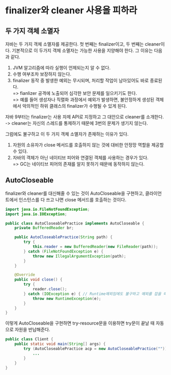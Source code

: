 # finalizer와 cleaner 사용을 피하라
## 두 가지 객체 소멸자
자바는 두 가지 객체 소멸자를 제공한다. 첫 번째는 finalizer이고, 두 번째는 cleaner이다. 
기본적으로 이 두가지 객체 소멸자는 가능한 사용을 지양해야 한다. 그 이유는 다음과 같다.
1. JVM 알고리즘에 따라 실행이 언제되는지 알 수 없다.
2. 수행 여부조차 보장하지 않는다. 
3. finalizer 동작 중 발생한 예외는 무시되며, 처리할 작업이 남아있어도 바로 종료된다. <br> 
   => fianlizer 공격에 노출되어 심각한 보안 문제를 일으키기도 한다. <br>
   => 예를 들어 생성자나 직렬화 과정에서 예외가 발생하면, 불안정하게 생성된 객체에서 악의적인 하위 클래스의 finalizer가 수행될 수 있게 된다. 

자바 9부터는 finalizer는 사용 자제 API로 지정하고 그 대안으로 cleaner를 소개한다. <br>
 -> cleaner는 자신의 스레드를 통제하기 때문에 3번의 문제가 생기지 않는다.

그럼에도 불구하고 이 두 가지 객체 소멸자가 존재하는 이유가 있다.
1. 자원의 소유자가 close 메서드를 호출하지 않는 것에 대비한 안정망 역할을 제공할 수 있다.
2. 자바의 객체가 아닌 네이티브 피어와 연결된 객체를 사용하는 경우가 있다. <br>
 => GC는 네이티브 피어의 존재를 알지 못하기 때문에 동작하지 않는다. 

## AutoCloseable
finalizer와 cleaner를 대신해줄 수 있는 것이 AutoCloseable을 구현하고, 클라이언트에서 인스턴스를 다 쓰고 나면 close 메서드를 호출하는 것이다.

~~~java
import java.io.FileNotFoundException;
import java.io.IOException;

public class AutoCloseablePractice implements AutoCloseable {
    private BufferedReader br;

    public AutoCloseablePractice(String path) {
        try {
            this.reader = new BufferedReader(new FileReader(path));
        } catch (FileNotFoundException e) {
            throw new IllegalArgumentException(path);
        }
    }

    @Override
    public void close() {
        try {
            reader.close();
        } catch (IOException e) { // Runtime예외임에도 불구하고 예외를 잡을 때는 가장 구체적인 예외로 잡는 것이 좋다.
            throw new RuntimeException(e);
        }
    }
}
~~~

이렇게 AutoCloseable을 구현하면 try-resource문을 이용하면 try문이 끝날 때 자동으로 자원을 반납해준다.

~~~java
public class Client {
    public static void main(String[] args) {
        try (AutoCloseablePractice acp = new AutoCloseablePractice("")) {
            ...
        }
    }
}
~~~